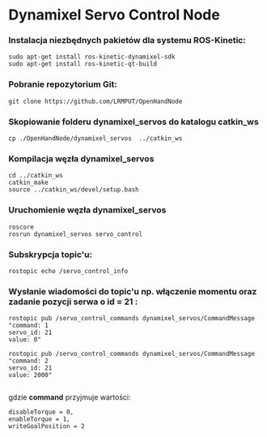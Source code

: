 # Dynamixel Servo Control Node

### Instalacja niezbędnych pakietów dla systemu ROS-Kinetic:
```
sudo apt-get install ros-kinetic-dynamixel-sdk
sudo apt-get install ros-kinetic-qt-build
```

### Pobranie repozytorium Git:

```
git clone https://github.com/LRMPUT/OpenHandNode
```

### Skopiowanie folderu dynamixel_servos do katalogu catkin_ws

```
cp ./OpenHandNode/dynamixel_servos  ../catkin_ws
```

### Kompilacja węzła dynamixel_servos

```
cd ../catkin_ws
catkin_make
source ../catkin_ws/devel/setup.bash
```

### Uruchomienie węzła dynamixel_servos

```
roscore
rosrun dynamixel_servos servo_control 
```

### Subskrypcja topic'u:

```
rostopic echo /servo_control_info 
```

### Wysłanie wiadomości do topic'u np. włączenie momentu oraz zadanie pozycji serwa o id = 21 :

```
rostopic pub /servo_control_commands dynamixel_servos/CommandMessage "command: 1
servo_id: 21
value: 0" 

rostopic pub /servo_control_commands dynamixel_servos/CommandMessage "command: 2
servo_id: 21
value: 2000" 
 
```
gdzie **command** przyjmuje wartości:

```
disableTorque = 0,
enableTorque = 1,
writeGoalPosition = 2
```
